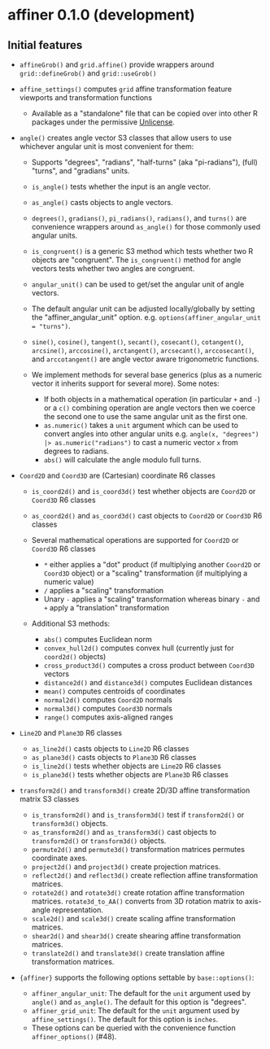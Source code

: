affiner 0.1.0 (development)
===========================

Initial features
----------------

* `affineGrob()` and `grid.affine()` provide wrappers around `grid::defineGrob()` and `grid::useGrob()`
* `affine_settings()` computes `grid` affine transformation feature viewports and transformation functions

  + Available as a "standalone" file that can be copied
    over into other R packages under the permissive [Unlicense](https://unlicense.org/).

* `angle()` creates angle vector S3 classes that allow users to use whichever angular unit is most convenient for them:

  + Supports "degrees", "radians", "half-turns" (aka "pi-radians"), (full) "turns", and "gradians" units.
  + `is_angle()` tests whether the input is an angle vector.
  + `as_angle()` casts objects to angle vectors.
  + `degrees()`, `gradians()`, `pi_radians()`, `radians()`, and `turns()` are convenience wrappers around
    `as_angle()` for those commonly used angular units.
  + `is_congruent()` is a generic S3 method which tests whether two R objects are "congruent".
    The `is_congruent()` method for angle vectors tests whether two angles are congruent.
  + `angular_unit()` can be used to get/set the angular unit of angle vectors.
  + The default angular unit can be adjusted locally/globally by setting the "affiner\_angular\_unit" option.
    e.g. `options(affiner_angular_unit = "turns")`.
  + `sine()`, `cosine()`, `tangent()`, `secant()`, `cosecant()`, `cotangent()`,
    `arcsine()`, `arccosine()`, `arctangent()`, `arcsecant()`, `arccosecant()`, and `arccotangent()`
    are angle vector aware trigonometric functions.
  + We implement methods for several base generics (plus as a numeric vector it inherits support for several more).
    Some notes:

    - If both objects in a mathematical operation (in particular `+` and `-`) or a `c()` combining operation
      are angle vectors then we coerce the second one to use the same angular unit as the first one.
    - `as.numeric()` takes a `unit` argument which can be used to convert angles into other angular units
      e.g. `angle(x, "degrees") |> as.numeric("radians")` to cast a numeric vector `x` from degrees to radians.
    - `abs()` will calculate the angle modulo full turns.

* `Coord2D` and `Coord3D` are (Cartesian) coordinate R6 classes

  + `is_coord2d()` and `is_coord3d()` test whether objects are `Coord2D` or `Coord3D` R6 classes
  + `as_coord2d()` and `as_coord3d()` cast objects to `Coord2D` or `Coord3D` R6 classes
  + Several mathematical operations are supported for `Coord2D` or `Coord3D` R6 classes

    + `*` either applies a "dot" product (if multiplying another `Coord2D` or `Coord3D` object)
          or a "scaling" transformation (if multiplying a numeric value)
    + `/` applies a "scaling" transformation
    + Unary `-` applies a "scaling" transformation whereas 
      binary `-` and `+` apply a "translation" transformation

  + Additional S3 methods:

    - `abs()` computes Euclidean norm
    - `convex_hull2d()` computes convex hull (currently just for `coord2d()` objects)
    - `cross_product3d()` computes a cross product between `Coord3D` vectors
    - `distance2d()` and `distance3d()` computes Euclidean distances
    - `mean()` computes centroids of coordinates
    - `normal2d()` computes `Coord2D` normals
    - `normal3d()` computes `Coord3D` normals
    - `range()` computes axis-aligned ranges

* `Line2D` and `Plane3D` R6 classes

  + `as_line2d()` casts objects to `Line2D` R6 classes
  + `as_plane3d()` casts objects to `Plane3D` R6 classes
  + `is_line2d()` tests whether objects are `Line2D` R6 classes
  + `is_plane3d()` tests whether objects are `Plane3D` R6 classes

* `transform2d()` and `transform3d()` create 2D/3D affine transformation matrix S3 classes

  + `is_transform2d()` and `is_transform3d()` test if `transform2d()` or `transform3d()` objects.
  + `as_transform2d()` and `as_transform3d()` cast objects to `transform2d()` or `transform3d()` objects.
  + `permute2d()` and `permute3d()` transformation matrices permutes coordinate axes.
  + `project2d()` and `project3d()` create projection matrices.
  + `reflect2d()` and `reflect3d()` create reflection affine transformation matrices.
  + `rotate2d()` and `rotate3d()` create rotation affine transformation matrices.
    `rotate3d_to_AA()` converts from 3D rotation matrix to axis-angle representation.
  + `scale2d()` and `scale3d()` create scaling affine transformation matrices.
  + `shear2d()` and `shear3d()` create shearing affine transformation matrices.
  + `translate2d()` and `translate3d()` create translation affine transformation matrices.

* `{affiner}` supports the following options settable by `base::options()`:

  + `affiner_angular_unit`: The default for the `unit` argument used by `angle()` and `as_angle()`.
    The default for this option is "degrees".
  + `affiner_grid_unit`: The default for the `unit` argument used by `affine_settings()`.
    The default for this option is `inches`.
  + These options can be queried with the convenience function `affiner_options()` (#48).
